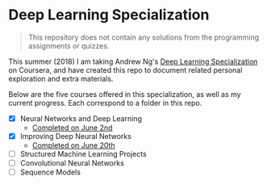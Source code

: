 # Deep Learning Specialization

> This repository does not contain any solutions from the programming assignments or quizzes.

This summer (2018) I am taking Andrew Ng's [Deep Learning Specialization](https://www.deeplearning.ai) on Coursera, and have created this repo to document related personal exploration and extra materials.

Below are the five courses offered in this specialization, as well as my current progress. Each correspond to a folder in this repo.

  - [x] Neural Networks and Deep Learning
      * [Completed on June 2nd](https://www.coursera.org/account/accomplishments/certificate/LXLWYA7BVCU3)
  - [x] Improving Deep Neural Networks
      * [Completed on June 20th](https://www.coursera.org/account/accomplishments/certificate/LXLWYA7BVCU3)
  - [ ] Structured Machine Learning Projects
  - [ ] Convolutional Neural Networks
  - [ ] Sequence Models
